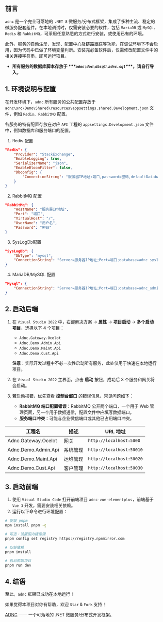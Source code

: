 ## 前言

`adnc` 是一个完全可落地的 `.NET 8` 微服务/分布式框架，集成了多种主流、稳定的微服务配套组件。在本地调试时，仅需安装必要的软件，包括 `MariaDB` 或 `MySQL`、`Redis` 和 `RabbitMQ`，可采用任意熟悉的方式进行安装，或使用已有的环境。

此外，服务的自动注册、发现、配置中心及链路跟踪等功能，在调试环境下不会启用，因为代码中已做了环境变量判断。安装完必备软件后，仅需修改配置文件中的相关连接字符串，即可运行项目。

- **所有服务的数据库脚本存放于 \**\*\*`adnc\doc\dbsql\adnc.sql`\*\**\*，请自行导入。**

## 1. 环境说明与配置

在开发环境下，`adnc` 所有服务的公共配置存放于 `adnc\src\Demo\Shared\resources\appsettings.shared.Development.json` 文件，例如 `Redis`、`RabbitMQ` 配置。

各服务的特有配置存放在对应 `API` 工程的 `appsettings.Development.json` 文件中，例如数据库和服务端口的配置。

1. Redis 配置

```json
"Redis": {
    "Provider": "StackExchange",
    "EnableLogging": true,
    "SerializerName": "json",
    "EnableBloomFilter": false,
    "Dbconfig": {
        "ConnectionString": "服务器IP地址:端口,password=密码,defaultDatabase=0,ssl=false,sslHost=null,connectTimeout=4000,allowAdmin=true"
    }
}
```

2. RabbitMQ 配置

```json
"RabbitMq": {
    "HostName": "服务器IP地址",
    "Port": "端口",
    "VirtualHost": "/",
    "UserName": "用户名",
    "Password": "密码"
}
```

3.  SysLogDb配置

```json
"SysLogDb": {
    "DbType": "mysql",
    "ConnectionString": "Server=服务器IP地址;Port=端口;database=adnc_syslog;uid=用户名;pwd=密码;connection timeout=30;"
}
```

4. MariaDB/MySQL 配置

```json
"Mysql": {
    "ConnectionString": "Server=服务器IP地址;Port=端口;database=adnc_admin;uid=用户名;pwd=密码;connection timeout=30;"
}
```

## 2. 启动后端

1. 在 `Visual Studio 2022` 中，右键解决方案 -> **属性** -> **项目启动** -> **多个启动项目**，选择以下 4 个项目：

   - `Adnc.Gateway.Ocelot`
   - `Adnc.Demo.Admin.Api`
   - `Adnc.Demo.Maint.Api`
   - `Adnc.Demo.Cust.Api`

   **注意**：实际开发过程中不必一次性启动所有服务，此处仅用于快速在本地运行项目。

2. 在 `Visual Studio 2022` 主界面，点击 **启动** 按钮，成功后 3 个服务和网关将会启动。

3. 若启动报错，优先查看 **控制台窗口** 的错误信息，常见问题如下：

   - **RabbitMQ 端口配置错误**：RabbitMQ 公开两个端口，一个用于 Web 管理页面，另一个用于数据通信，配置文件中应填写数据端口。
   - **服务端口冲突**：可能与企业微信端口或其他已占用端口冲突。

| 工程名              | 描述     | URL 地址                 |
| ------------------- | -------- | ------------------------ |
| Adnc.Gateway.Ocelot | 网关     | `http://localhost:5000`  |
| Adnc.Demo.Admin.Api | 系统管理 | `http://localhost:50010` |
| Adnc.Demo.Maint.Api | 运维管理 | `http://localhost:50020` |
| Adnc.Demo.Cust.Api  | 客户管理 | `http://localhost:50030` |

## 3. 启动前端

1. 使用 `Visual Studio Code` 打开前端项目 `adnc-vue-elementplus`，前端基于 `Vue 3` 开发，需要安装相关依赖。
2. 运行以下命令进行环境配置：

```bash
# 安装 pnpm
npm install pnpm -g

# 可选：设置国内镜像源
pnpm config set registry https://registry.npmmirror.com

# 安装依赖
pnpm install

# 启动前端项目
pnpm run dev
```

## 4. 结语

至此，`adnc` 框架已成功在本地运行！

如果觉得本项目对你有帮助，欢迎 `Star` & `Fork` 支持！

[ADNC](https://aspdotnetcore.net/) —— 一个可落地的 .NET 微服务/分布式开发框架。
